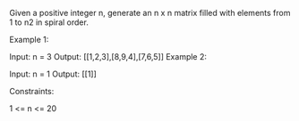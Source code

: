 Given a positive integer n, generate an n x n matrix filled with elements from 1 to n2 in spiral order.

Example 1:

Input: n = 3
Output: [[1,2,3],[8,9,4],[7,6,5]]
Example 2:

Input: n = 1
Output: [[1]]

Constraints:

1 <= n <= 20
